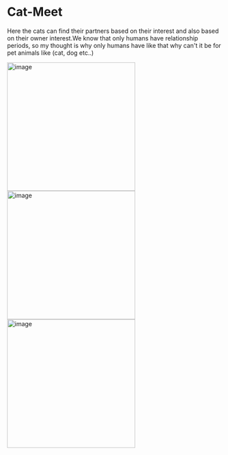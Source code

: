 # Cat-Meet
Here the cats can find their partners based on their interest and also based on their owner interest.We know that only humans have relationship periods, so my thought is why only humans have like that why can't it be for pet animals like (cat, dog etc..)

<img width="300" height="300" alt="image" src="https://github.com/user-attachments/assets/f2ac4a01-6560-458c-972a-f4d4824b0d13" />

<img width="300" height="300" alt="image" src="https://github.com/user-attachments/assets/3ec73f3d-fc07-446a-9727-084afb694d55" />

<img width="300" height="300" alt="image" src="https://github.com/user-attachments/assets/c6a86a34-cb0d-4a3a-8176-bf4fd62452a1" />
